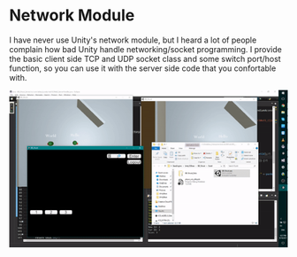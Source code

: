 # Network Module

I have never use Unity's network module, but I heard a lot of people
complain how bad Unity handle networking/socket programming. I provide
the basic client side TCP and UDP socket class and some switch
port/host function, so you can use it with the server side code that
you confortable with.

<img src="../../etc/network_module.gif"/>
